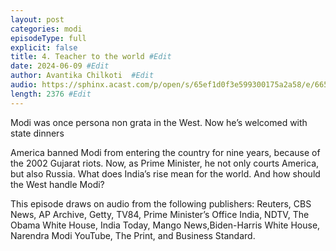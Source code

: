 ```yaml
---
layout: post
categories: modi
episodeType: full
explicit: false
title: 4. Teacher to the world #Edit
date: 2024-06-09 #Edit
author: Avantika Chilkoti  #Edit
audio: https://sphinx.acast.com/p/open/s/65ef1d0f3e599300175a2a58/e/665dfb459b516d0011e5b502/media.mp3?tk=eyJ1aWQiOiJDQUFTIiwidGsiOiJxZTI1RFlmZCIsImFkcyI6ZmFsc2UsInNwb25zIjpmYWxzZSwidCI6IjJlODRlMDg2LTAyZTUtNGM4MS1iZjQwLTU4NzlkZWU5YjlmZCIsImluIjoiaHR0cHM6Ly9hdGVhbS1wZWdhc3VzLXB1YmxpYy1idWNrZXQtc3RhZ2luZy5zMy1ldS13ZXN0LTEuYW1hem9uYXdzLmNvbS9hdWRpby9pbnRyb19lbXB0eS5tcDMiLCJvdXQiOiJodHRwczovL2F0ZWFtLXBlZ2FzdXMtcHVibGljLWJ1Y2tldC1zdGFnaW5nLnMzLWV1LXdlc3QtMS5hbWF6b25hd3MuY29tL2F1ZGlvL291dHJvX2VtcHR5Lm1wMyIsInN0YXR1cyI6InByaXZhdGUifQ==&sig=zftIUZaipqX-lOGpwdXzPkWpKwReSYpIE23mIkihl-M #Edit
length: 2376 #Edit
---
```

Modi was once persona non grata in the West. Now he’s welcomed with state dinners

America banned Modi from entering the country for nine years, because of the 2002 Gujarat riots. Now, as Prime Minister, he not only courts America, but also Russia. What does India’s rise mean for the world. And how should the West handle Modi?

This episode draws on audio from the following publishers: Reuters, CBS News, AP Archive, Getty, TV84, Prime Minister’s Office India, NDTV, The Obama White House, India Today, Mango News,Biden-Harris White House,  Narendra Modi YouTube, The Print, and Business Standard.